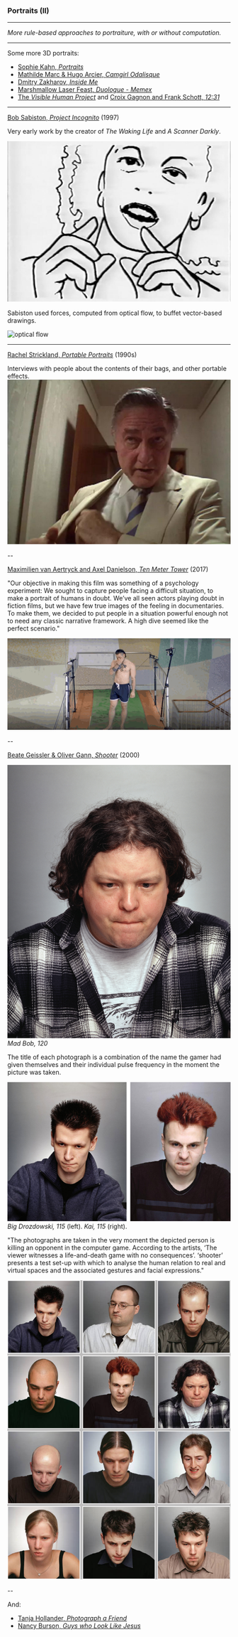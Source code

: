 ### Portraits (II)

---

*More rule-based approaches to portraiture, with or without computation.*

---

Some more 3D portraits: 

* [Sophie Kahn, *Portraits*](https://www.sophiekahn.net/portraits)
* [Mathilde Marc & Hugo Arcier, *Camgirl Odalisque*](http://hugoarcier.com/en/camgirl-odalisque/)
* [Dmitry Zakharov, *Inside Me*](https://vimeo.com/106671329)
* [Marshmallow Laser Feast, *Duologue - Memex*](https://www.youtube.com/watch?v=dFrdG-ZPVLQ)
* [The *Visible Human Project*](https://www.youtube.com/watch?v=dPPjUtiAGYs) and [Croix Gagnon and Frank Schott, *12:31*](http://www.project1231.com/)

---

[Bob Sabiston, *Project Incognito*](https://youtu.be/xX5m3LqjuUc) (1997)

Very early work by the creator of *The Waking Life* and *A Scanner Darkly*. 

![Bob Sabiston, *Project Incognito*](images/sabiston_incognito_1997.jpg)

Sabiston used forces, computed from optical flow, to buffet vector-based drawings. 

![optical flow](images/opticalflow.gif)
 

---

[Rachel Strickland, *Portable Portraits*](https://vimeo.com/9364721) (1990s)

Interviews with people about the contents of their bags, and other portable effects. 
[![*Portable Portraits*](images/portable-portrait.jpg)](https://vimeo.com/9364721)

--

[Maximilien van Aertryck and Axel Danielson, *Ten Meter Tower*](https://www.nytimes.com/2017/01/30/opinion/ten-meter-tower.html) (2017)

"Our objective in making this film was something of a psychology experiment: We sought to capture people facing a difficult situation, to make a portrait of humans in doubt. We’ve all seen actors playing doubt in fiction films, but we have few true images of the feeling in documentaries. To make them, we decided to put people in a situation powerful enough not to need any classic narrative framework. A high dive seemed like the perfect scenario."

![*Ten Meter Tower*](images/dive.gif)

--

[Beate Geissler & Oliver Gann, *Shooter*](http://www.taubertcontemporary.com/artists/geissler-sann/shooter/) (2000)

![*Shooter*](images/shooter_Mad_Bob_120.jpg)
*Mad Bob, 120*

The title of each photograph is a combination of the name the gamer had given themselves and their individual pulse frequency in the moment the picture was taken. 

![*Shooter*](images/shooter_big_drozdowski_115_kai_115.jpg)
*Big Drozdowski, 115* (left). *Kai, 115* (right). 

"The photographs are taken in the very moment the depicted person is killing an opponent in the computer game. According to the artists, ‘The viewer witnesses a life-and-death game with no consequences’. ‘shooter’ presents a test set-up with which to analyse the human relation to real and virtual spaces and the associated gestures and facial expressions."

![*Shooter*](images/shooter-geissler-sann.png)

--

And: 

* [Tanja Hollander, *Photograph a Friend*](https://www.youtube.com/watch?v=0posLr4TTiI)
* [Nancy Burson, *Guys who Look Like Jesus*](https://raw.githubusercontent.com/golanlevin/ExperimentalCapture/master/docs/images/image-averaging/burson_jesus_guys.jpg)
